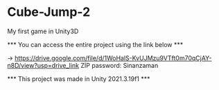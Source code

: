 # Cube-Jump-2
My first game in Unity3D

*** You can access the entire project using the link below ***

-> https://drive.google.com/file/d/1WoHalS-KvUJMzu9VTft0m70qCjAY-n8D/view?usp=drive_link
ZİP password: Sinanzaman

*** This project was made in Unity 2021.3.19f1 ***

